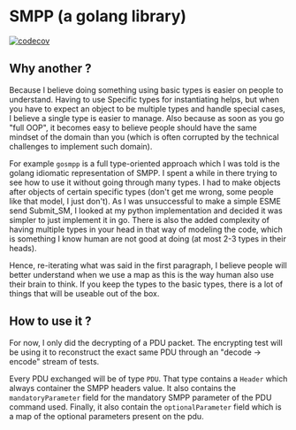 SMPP (a golang library)
=======================

[![codecov](https://codecov.io/gh/elafontaine/smpp/branch/master/graph/badge.svg?token=5A5N54FX17)](https://codecov.io/gh/elafontaine/smpp)

Why another ?
-------------
Because I believe doing something using basic types is easier on people to understand.  Having to use Specific types for 
instantiating helps, but when you have to expect an object to be multiple types and handle special cases, I believe a 
single type is easier to manage.  Also because as soon as you go "full OOP", it becomes easy to believe people should 
have the same mindset of the domain than you (which is often corrupted by the technical challenges to implement such
domain).  

For example `gosmpp` is a full type-oriented approach which I was told is the golang idiomatic representation of SMPP.
I spent a while in there trying to see how to use it without going through many types.  I had to make objects after 
objects of certain specific types (don't get me wrong, some people like that model, I just don't).  As I was unsuccessful
to make a simple ESME send Submit_SM, I looked at my python implementation and decided it was simpler to just implement 
it in go.  There is also the added complexity of having multiple types in your head in that way of modeling the code,
which is something I know human are not good at doing (at most 2-3 types in their heads).

Hence, re-iterating what was said in the first paragraph, I believe people will better understand when we use a map as
this is the way human also use their brain to think.  If you keep the types to the basic types, there is a lot of things
that will be useable out of the box.


How to use it ?
---------------
For now, I only did the decrypting of a PDU packet.  The encrypting test will be using it to reconstruct the exact same 
PDU through an "decode -> encode" stream of tests.

Every PDU exchanged will be of type `PDU`.  That type contains a `Header` which always container the SMPP headers value.
It also contains the `mandatoryParameter` field for the mandatory SMPP parameter of the PDU command used.  Finally, it 
also contain the `optionalParameter` field which is a map of the optional parameters present on the pdu.




